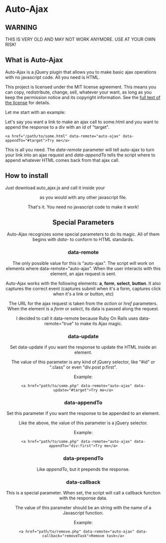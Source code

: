 # Auto-Ajax

## WARNING

THIS IS VERY OLD AND MAY NOT WORK ANYMORE. USE AT YOUR OWN RISK!

## What is Auto-Ajax

Auto-Ajax is a jQuery plugin that allows you to make basic ajax operations with no javascript code. All you need is HTML.

This project is licensed under the MIT license agreement. This means you can copy, redistribute, change, sell, whatever your want, as long as you keep the permission notice and its copyright information. See the [full text of the license][1] for details.

Let me start with an example:

Let's say you want a link to make an ajax call to some.html and you want to append the response to a div with an id of "target".

    <a href="/path/to/some.html" data-remote="auto-ajax" data-appendTo="#target">Try me</a>

This is all you need. The _data-remote_ parameter will tell auto-ajax to turn your link into an ajax request and _data-appendTo_ tells the script where to append whatever HTML comes back from that ajax call.

## How to install

Just download auto_ajax.js and call it inside your <header> as you would with any other javascript file.

That's it. You need no javascript code to make it work!

## Special Parameters

Auto-Ajax recognizes some special parameters to do its magic. All of them begins with _data-_ to conform to HTML standards.

### **data-remote**

The only possible value for this is "auto-ajax". The script will work on elements where data-remote="auto-ajax". When the user interacts with this element, an ajax request is sent.

Auto-Ajax works with the following elements: **a**, **form**, **select**, **button**. It also captures the correct event (captures submit when it's a form, captures click when it's a link or button, etc)

The URL for the ajax request is taken from the _action_ or _href_ parameters. When the element is a _form_ or _select_, its data is passed along the request.

I decided to call it data-remote because Ruby On Rails uses data-remote="true" to make its Ajax magic.

### data-update

Set data-update if you want the response to update the HTML inside an element. 

The value of this parameter is any kind of jQuery selector, like "#id" or ".class" or even "div.post p:first".

Example:

    <a href="path/to/some.php" data-remote="auto-ajax" data-update="#target">Try me</a>

### data-appendTo

Set this parameter if you want the response to be appended to an element.

Like the above, the value of this parameter is a jQuery selector.

Example:

    <a href="path/to/some.php" data-remote="auto-ajax" data-appendTo="div:first">Try me</a>

### data-prependTo

Like _appendTo_, but it prepends the response.

### data-callback

This is a special parameter. When set, the script will call a callback function with the response data.

The value of this parameter should be an string with the name of a Javascript function.

Example:

    <a href="path/to/remove.php" data-remote="auto-ajax" data-callback="removeTask">Remove task</a>

[1]:/mit-license.txt
